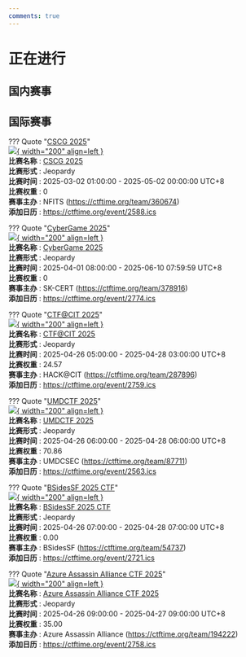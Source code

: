 ```yaml
---
comments: true
---
```

# 正在进行

## 国内赛事



## 国际赛事

??? Quote "[CSCG 2025](https://play.cscg.live/)"  
    [![](https://ctftime.org){ width="200" align=left }](https://play.cscg.live/)  
    **比赛名称** : [CSCG 2025](https://play.cscg.live/)  
    **比赛形式** : Jeopardy  
    **比赛时间** : 2025-03-02 01:00:00 - 2025-05-02 00:00:00 UTC+8  
    **比赛权重** : 0  
    **赛事主办** : NFITS (https://ctftime.org/team/360674)  
    **添加日历** : https://ctftime.org/event/2588.ics  
    
??? Quote "[CyberGame 2025](https://cybergame.sk/)"  
    [![](https://ctftime.org/media/events/cybergame.png){ width="200" align=left }](https://cybergame.sk/)  
    **比赛名称** : [CyberGame 2025](https://cybergame.sk/)  
    **比赛形式** : Jeopardy  
    **比赛时间** : 2025-04-01 08:00:00 - 2025-06-10 07:59:59 UTC+8  
    **比赛权重** : 0  
    **赛事主办** : SK-CERT (https://ctftime.org/team/378916)  
    **添加日历** : https://ctftime.org/event/2774.ics  
    
??? Quote "[CTF@CIT 2025](https://ctf.cyber-cit.club/)"  
    [![](https://ctftime.org/media/events/CTF-CIT-ctftime_2.png){ width="200" align=left }](https://ctf.cyber-cit.club/)  
    **比赛名称** : [CTF@CIT 2025](https://ctf.cyber-cit.club/)  
    **比赛形式** : Jeopardy  
    **比赛时间** : 2025-04-26 05:00:00 - 2025-04-28 03:00:00 UTC+8  
    **比赛权重** : 24.57  
    **赛事主办** : HACK@CIT (https://ctftime.org/team/287896)  
    **添加日历** : https://ctftime.org/event/2759.ics  
    
??? Quote "[UMDCTF 2025](https://umdctf.io/)"  
    [![](https://ctftime.org/media/events/logo-cropped.png){ width="200" align=left }](https://umdctf.io/)  
    **比赛名称** : [UMDCTF 2025](https://umdctf.io/)  
    **比赛形式** : Jeopardy  
    **比赛时间** : 2025-04-26 06:00:00 - 2025-04-28 06:00:00 UTC+8  
    **比赛权重** : 70.86  
    **赛事主办** : UMDCSEC (https://ctftime.org/team/87711)  
    **添加日历** : https://ctftime.org/event/2563.ics  
    
??? Quote "[BSidesSF 2025 CTF](https://ctf.bsidessf.net/)"  
    [![](https://ctftime.org){ width="200" align=left }](https://ctf.bsidessf.net/)  
    **比赛名称** : [BSidesSF 2025 CTF](https://ctf.bsidessf.net/)  
    **比赛形式** : Jeopardy  
    **比赛时间** : 2025-04-26 07:00:00 - 2025-04-28 07:00:00 UTC+8  
    **比赛权重** : 0.00  
    **赛事主办** : BSidesSF (https://ctftime.org/team/54737)  
    **添加日历** : https://ctftime.org/event/2721.ics  
    
??? Quote "[Azure Assassin Alliance CTF 2025](https://actf2025.xctf.org.cn/)"  
    [![](https://ctftime.org/media/events/AAA.jpg){ width="200" align=left }](https://actf2025.xctf.org.cn/)  
    **比赛名称** : [Azure Assassin Alliance CTF 2025](https://actf2025.xctf.org.cn/)  
    **比赛形式** : Jeopardy  
    **比赛时间** : 2025-04-26 09:00:00 - 2025-04-27 09:00:00 UTC+8  
    **比赛权重** : 35.00  
    **赛事主办** : Azure Assassin Alliance (https://ctftime.org/team/194222)  
    **添加日历** : https://ctftime.org/event/2758.ics  
    